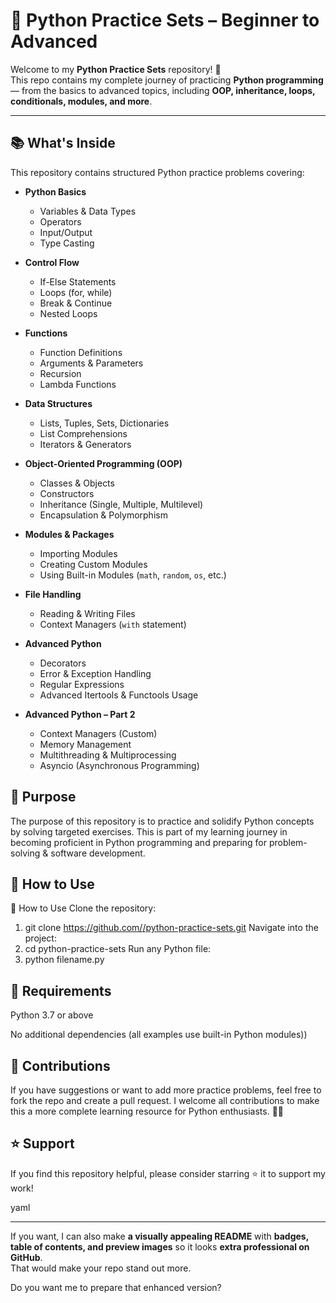 # 🐍 Python Practice Sets – Beginner to Advanced

Welcome to my **Python Practice Sets** repository! 🎉  
This repo contains my complete journey of practicing **Python programming** — from the basics to advanced topics, including **OOP, inheritance, loops, conditionals, modules, and more**.

---

## 📚 What's Inside

This repository contains structured Python practice problems covering:

- **Python Basics**
  - Variables & Data Types
  - Operators
  - Input/Output
  - Type Casting

- **Control Flow**
  - If-Else Statements
  - Loops (for, while)
  - Break & Continue
  - Nested Loops

- **Functions**
  - Function Definitions
  - Arguments & Parameters
  - Recursion
  - Lambda Functions

- **Data Structures**
  - Lists, Tuples, Sets, Dictionaries
  - List Comprehensions
  - Iterators & Generators

- **Object-Oriented Programming (OOP)**
  - Classes & Objects
  - Constructors
  - Inheritance (Single, Multiple, Multilevel)
  - Encapsulation & Polymorphism

- **Modules & Packages**
  - Importing Modules
  - Creating Custom Modules
  - Using Built-in Modules (`math`, `random`, `os`, etc.)

- **File Handling**
  - Reading & Writing Files
  - Context Managers (`with` statement)

- **Advanced Python**
  - Decorators
  - Error & Exception Handling
  - Regular Expressions
  - Advanced Itertools & Functools Usage

- **Advanced Python – Part 2**
  - Context Managers (Custom)
  - Memory Management
  - Multithreading & Multiprocessing
  - Asyncio (Asynchronous Programming)



## 🎯 Purpose
The purpose of this repository is to practice and solidify Python concepts by solving targeted exercises.
This is part of my learning journey in becoming proficient in Python programming and preparing for problem-solving & software development.

## 🚀 How to Use
🚀 How to Use
Clone the repository:

1. git clone [https://github.com/<your-username>/python-practice-sets.git](https://github.com/UmairDevloper/Python-Programming-All-Concepts.git)
Navigate into the project:
2. cd python-practice-sets
Run any Python file:
3. python filename.py

## 📌 Requirements
Python 3.7 or above

No additional dependencies (all examples use built-in Python modules))

## 🤝 Contributions
If you have suggestions or want to add more practice problems, feel free to fork the repo and create a pull request.
I welcome all contributions to make this a more complete learning resource for Python enthusiasts. 🐍💡

## ⭐ Support
If you find this repository helpful, please consider starring ⭐ it to support my work!

yaml


---

If you want, I can also make **a visually appealing README** with **badges, table of contents, and preview images** so it looks **extra professional on GitHub**.  
That would make your repo stand out more.  

Do you want me to prepare that enhanced version?
